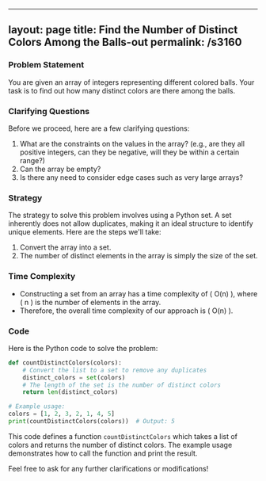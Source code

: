 
---
layout: page
title:  Find the Number of Distinct Colors Among the Balls-out
permalink: /s3160
---

### Problem Statement
You are given an array of integers representing different colored balls. Your task is to find out how many distinct colors are there among the balls.

### Clarifying Questions
Before we proceed, here are a few clarifying questions:
1. What are the constraints on the values in the array? (e.g., are they all positive integers, can they be negative, will they be within a certain range?)
2. Can the array be empty?
3. Is there any need to consider edge cases such as very large arrays?

### Strategy
The strategy to solve this problem involves using a Python set. A set inherently does not allow duplicates, making it an ideal structure to identify unique elements. Here are the steps we'll take:

1. Convert the array into a set.
2. The number of distinct elements in the array is simply the size of the set.

### Time Complexity
- Constructing a set from an array has a time complexity of \( O(n) \), where \( n \) is the number of elements in the array.
- Therefore, the overall time complexity of our approach is \( O(n) \).

### Code
Here is the Python code to solve the problem:

```python
def countDistinctColors(colors):
    # Convert the list to a set to remove any duplicates
    distinct_colors = set(colors)
    # The length of the set is the number of distinct colors
    return len(distinct_colors)

# Example usage:
colors = [1, 2, 3, 2, 1, 4, 5]
print(countDistinctColors(colors))  # Output: 5
```

This code defines a function `countDistinctColors` which takes a list of colors and returns the number of distinct colors. The example usage demonstrates how to call the function and print the result. 

Feel free to ask for any further clarifications or modifications!